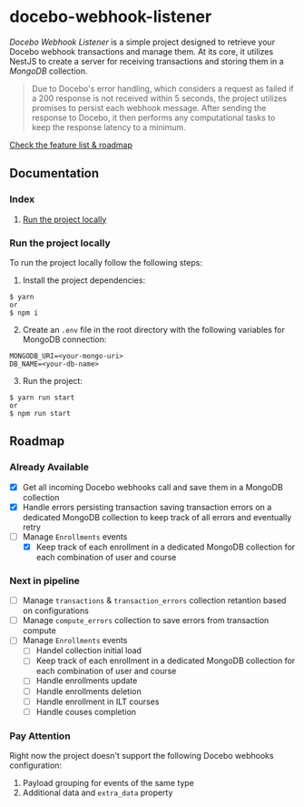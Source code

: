 # docebo-webhook-listener

_Docebo Webhook Listener_ is a simple project designed to retrieve your Docebo webhook transactions and manage them. At its core, it utilizes NestJS to create a server for receiving transactions and storing them in a _MongoDB_ collection.

> Due to Docebo's error handling, which considers a request as failed if a 200 response is not received within 5 seconds, the project utilizes promises to persist each webhook message. After sending the response to Docebo, it then performs any computational tasks to keep the response latency to a minimum.

[Check the feature list & roadmap](#roadmap)

## Documentation 

### Index

1. [Run the project locally](#run-the-project-locally)

### Run the project locally

To run the project locally follow the following steps:

1. Install the project dependencies:

```
$ yarn
or
$ npm i
```

2. Create an `.env` file in the root directory with the following variables for MongoDB connection:

```
MONGODB_URI=<your-mongo-uri>
DB_NAME=<your-db-name>
```

3. Run the project:

```
$ yarn run start
or
$ npm run start
```
## Roadmap

### Already Available

- [X] Get all incoming Docebo webhooks call and save them in a MongoDB collection
- [X] Handle errors persisting transaction saving transaction errors on a dedicated MongoDB collection to keep track of all errors and eventually retry
- [ ] Manage `Enrollments` events
  - [X] Keep track of each enrollment in a dedicated MongoDB collection for each combination of user and course

### Next in pipeline 

- [ ] Manage `transactions` & `transaction_errors` collection retantion based on configurations
- [ ] Manage `compute_errors` collection to save errors from transaction compute
- [ ] Manage `Enrollments` events
  - [ ] Handel collection initial load 
  - [ ] Keep track of each enrollment in a dedicated MongoDB collection for each combination of user and course
  - [ ] Handle enrollments update
  - [ ] Handle enrollments deletion
  - [ ] Handle enrollment in ILT courses 
  - [ ] Handle couses completion

### Pay Attention

Right now the project doesn't support the following Docebo webhooks configuration:

1. Payload grouping for events of the same type
2. Additional data and `extra_data` property
